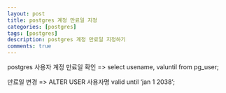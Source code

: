 ```yaml
---
layout: post
title: postgres 계정 만료일 지정
categories: [postgres]
tags: [postgres]
description: postgres 계정 만료일 지정하기
comments: true
---
```


postgres 사용자 계정 만료일 확인
=> select usename, valuntil from pg_user;

만료일 변경
=> ALTER USER 사용자명 valid until ‘jan 1 2038’;

